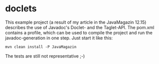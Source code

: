 # doclets
This example project (a result of my article in the JavaMagazin 12.15) describes the use of Javadoc's Doclet- and the Taglet-API. The pom.xml contains a profile, which can be used to compile the project and run the javadoc-generation in one step.
Just start it like this:
```
mvn clean install -P JavaMagazin
```
The tests are still not representative ;-)
